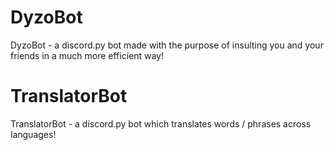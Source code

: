 # DyzoBot
DyzoBot - a discord.py bot made with the purpose of insulting you and your friends in a much more efficient way!

# TranslatorBot
TranslatorBot - a discord.py bot which translates words / phrases across languages!
